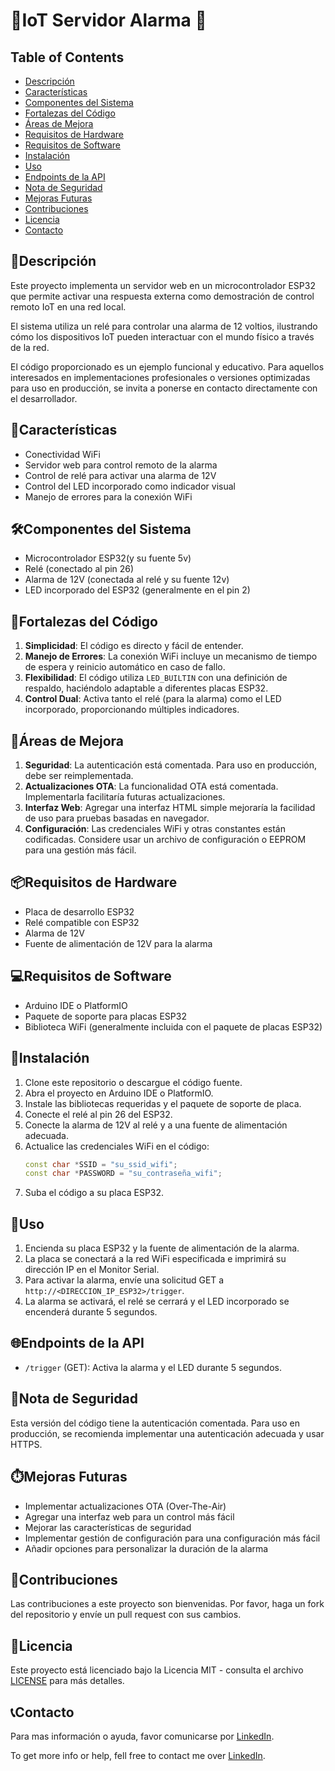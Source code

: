 # 🚨IoT Servidor Alarma 🚨
 
## Table of Contents
- [Descripción](#descripción)
- [Características](#características)
- [Componentes del Sistema](#componentes-del-sistema)
- [Fortalezas del Código](#fortalezas-del-código)
- [Áreas de Mejora](#áreas-de-mejora)
- [Requisitos de Hardware](#requisitos-de-hardware)
- [Requisitos de Software](#requisitos-de-software)
- [Instalación](#instalación)
- [Uso](#uso)
- [Endpoints de la API](#puntos-finales-de-la-api)
- [Nota de Seguridad](#nota-de-seguridad)
- [Mejoras Futuras](#mejoras-futuras)
- [Contribuciones](#contribuciones)
- [Licencia](#licencia)
- [Contacto](#contacto)

## 📄Descripción
Este proyecto implementa un servidor web en un microcontrolador ESP32 que permite activar una respuesta externa como demostración de control remoto IoT en una red local. 

El sistema utiliza un relé para controlar una alarma de 12 voltios, ilustrando cómo los dispositivos IoT pueden interactuar con el mundo físico a través de la red.

El código proporcionado es un ejemplo funcional y educativo. Para aquellos interesados en implementaciones profesionales o versiones optimizadas para uso en producción, se invita a ponerse en contacto directamente con el desarrollador.


## 🌟Características
- Conectividad WiFi
- Servidor web para control remoto de la alarma
- Control de relé para activar una alarma de 12V
- Control del LED incorporado como indicador visual
- Manejo de errores para la conexión WiFi

## 🛠️Componentes del Sistema
- Microcontrolador ESP32(y su fuente 5v)
- Relé (conectado al pin 26)
- Alarma de 12V (conectada al relé y su fuente 12v)
- LED incorporado del ESP32 (generalmente en el pin 2)

## 💪Fortalezas del Código
1. **Simplicidad**: El código es directo y fácil de entender.
2. **Manejo de Errores**: La conexión WiFi incluye un mecanismo de tiempo de espera y reinicio automático en caso de fallo.
3. **Flexibilidad**: El código utiliza `LED_BUILTIN` con una definición de respaldo, haciéndolo adaptable a diferentes placas ESP32.
4. **Control Dual**: Activa tanto el relé (para la alarma) como el LED incorporado, proporcionando múltiples indicadores.

## 🔧Áreas de Mejora
1. **Seguridad**: La autenticación está comentada. Para uso en producción, debe ser reimplementada.
2. **Actualizaciones OTA**: La funcionalidad OTA está comentada. Implementarla facilitaría futuras actualizaciones.
3. **Interfaz Web**: Agregar una interfaz HTML simple mejoraría la facilidad de uso para pruebas basadas en navegador.
4. **Configuración**: Las credenciales WiFi y otras constantes están codificadas. Considere usar un archivo de configuración o EEPROM para una gestión más fácil.

## 📦Requisitos de Hardware
- Placa de desarrollo ESP32
- Relé compatible con ESP32
- Alarma de 12V
- Fuente de alimentación de 12V para la alarma

## 💻Requisitos de Software
- Arduino IDE o PlatformIO
- Paquete de soporte para placas ESP32
- Biblioteca WiFi (generalmente incluida con el paquete de placas ESP32)

## 📝Instalación
1. Clone este repositorio o descargue el código fuente.
2. Abra el proyecto en Arduino IDE o PlatformIO.
3. Instale las bibliotecas requeridas y el paquete de soporte de placa.
4. Conecte el relé al pin 26 del ESP32.
5. Conecte la alarma de 12V al relé y a una fuente de alimentación adecuada.
6. Actualice las credenciales WiFi en el código:
   ```cpp
   const char *SSID = "su_ssid_wifi";
   const char *PASSWORD = "su_contraseña_wifi";
   ```
7. Suba el código a su placa ESP32.

## 🚀Uso
1. Encienda su placa ESP32 y la fuente de alimentación de la alarma.
2. La placa se conectará a la red WiFi especificada e imprimirá su dirección IP en el Monitor Serial.
3. Para activar la alarma, envíe una solicitud GET a `http://<DIRECCION_IP_ESP32>/trigger`.
4. La alarma se activará, el relé se cerrará y el LED incorporado se encenderá durante 5 segundos.

## 🌐Endpoints de la API
- `/trigger` (GET): Activa la alarma y el LED durante 5 segundos.

## 🔐Nota de Seguridad
Esta versión del código tiene la autenticación comentada. Para uso en producción, se recomienda implementar una autenticación adecuada y usar HTTPS.

## ⏱️Mejoras Futuras
- Implementar actualizaciones OTA (Over-The-Air)
- Agregar una interfaz web para un control más fácil
- Mejorar las características de seguridad
- Implementar gestión de configuración para una configuración más fácil
- Añadir opciones para personalizar la duración de la alarma

## 🤝Contribuciones
Las contribuciones a este proyecto son bienvenidas. Por favor, haga un fork del repositorio y envíe un pull request con sus cambios.

## 📜Licencia

Este proyecto está licenciado bajo la Licencia MIT - consulta el archivo [LICENSE](LICENSE) para más detalles.


## 📞Contacto
Para mas información o ayuda, favor comunicarse por [LinkedIn](https://www.linkedin.com/in/arland-michelena/).

To get more info or help, fell free to contact me over [LinkedIn](https://www.linkedin.com/in/arland-michelena/).